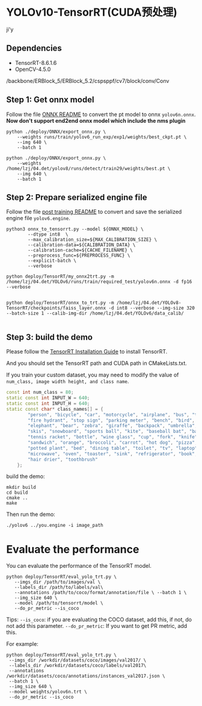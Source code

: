 # YOLOv10-TensorRT(CUDA预处理)

ji'y

## Dependencies
- TensorRT-8.6.1.6
- OpenCV-4.5.0

/backbone/ERBlock_5/ERBlock_5.2/cspsppf/cv7/block/conv/Conv

## Step 1: Get onnx model

Follow the file [ONNX README](../../tools/quantization/tensorrt/post_training/README.md) to convert the pt model to onnx `yolov6n.onnx`.
**Now don't support end2end onnx model which include the nms plugin**
```shell
python ./deploy/ONNX/export_onnx.py \
    --weights runs/train/yolov6_run_exp/exp1/weights/best_ckpt.pt \
    --img 640 \
    --batch 1

python ./deploy/ONNX/export_onnx.py \
    --weights /home/lzj/04.det/yolov8/runs/detect/train29/weights/best.pt \
    --img 640 \
    --batch 1
```

## Step 2: Prepare serialized engine file

Follow the file [post training README](../../tools/quantization/tensorrt/post_training/README.md) to convert and save the serialized engine file `yolov6.engine`.

```shell
python3 onnx_to_tensorrt.py --model ${ONNX_MODEL} \
        --dtype int8  \
        --max_calibration_size=${MAX_CALIBRATION_SIZE} \
        --calibration-data=${CALIBRATION_DATA} \
        --calibration-cache=${CACHE_FILENAME} \
        --preprocess_func=${PREPROCESS_FUNC} \
        --explicit-batch \
        --verbose

python deploy/TensorRT/my_onnx2trt.py -m /home/lzj/04.det/YOLOv6/runs/train/required_test/yolov6n.onnx -d fp16 --verbose


python deploy/TensorRT/onnx_to_trt.py -m /home/lzj/04.det/YOLOv8-TensorRT/checkpoints/faiss_layer.onnx -d int8 --verbose --img-size 320 --batch-size 1 --calib-img-dir /home/lzj/04.det/YOLOv6/data_calib/
 
``` 

## Step 3: build the demo

Please follow the [TensorRT Installation Guide](https://docs.nvidia.com/deeplearning/tensorrt/install-guide/index.html) to install TensorRT.

And you should set the TensorRT path and CUDA path in CMakeLists.txt.

If you train your custom dataset, you may need to modify the value of `num_class, image width height, and class name`.

```c++
const int num_class = 80;
static const int INPUT_W = 640;
static const int INPUT_H = 640;
static const char* class_names[] = {
        "person", "bicycle", "car", "motorcycle", "airplane", "bus", "train", "truck", "boat", "traffic light",
        "fire hydrant", "stop sign", "parking meter", "bench", "bird", "cat", "dog", "horse", "sheep", "cow",
        "elephant", "bear", "zebra", "giraffe", "backpack", "umbrella", "handbag", "tie", "suitcase", "frisbee",
        "skis", "snowboard", "sports ball", "kite", "baseball bat", "baseball glove", "skateboard", "surfboard",
        "tennis racket", "bottle", "wine glass", "cup", "fork", "knife", "spoon", "bowl", "banana", "apple",
        "sandwich", "orange", "broccoli", "carrot", "hot dog", "pizza", "donut", "cake", "chair", "couch",
        "potted plant", "bed", "dining table", "toilet", "tv", "laptop", "mouse", "remote", "keyboard", "cell phone",
        "microwave", "oven", "toaster", "sink", "refrigerator", "book", "clock", "vase", "scissors", "teddy bear",
        "hair drier", "toothbrush"
    };
```

build the demo:

```shell
mkdir build
cd build
cmake ..
make
```

Then run the demo:

```shell
./yolov6 ../you.engine -i image_path
```

# Evaluate the performance
 You can evaluate the performance of the TensorRT model.
 ```
 python deploy/TensorRT/eval_yolo_trt.py \
    --imgs_dir /path/to/images/val \
    --labels_dir /path/to/labels/val\
    --annotations /path/to/coco/format/annotation/file \ --batch 1 \
    --img_size 640 \
    --model /path/to/tensorrt/model \
    --do_pr_metric --is_coco
 ```
Tips:
`--is_coco`:  if you are evaluating the COCO dataset, add this, if not, do not add this parameter.
`--do_pr_metric`: If you want to get PR metric, add this.

For example:
```
python deploy/TensorRT/eval_yolo_trt.py \
 --imgs_dir /workdir/datasets/coco/images/val2017/ \
 --labels_dir /workdir/datasets/coco/labels/val2017\
 --annotations /workdir/datasets/coco/annotations/instances_val2017.json \
 --batch 1 \
 --img_size 640 \
 --model weights/yolov6n.trt \
 --do_pr_metric --is_coco

```
